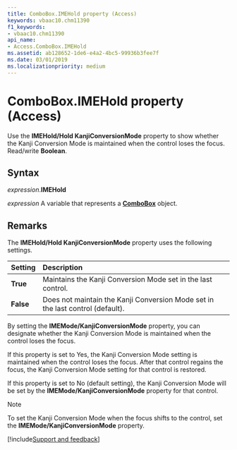 ```yaml
---
title: ComboBox.IMEHold property (Access)
keywords: vbaac10.chm11390
f1_keywords:
- vbaac10.chm11390
api_name:
- Access.ComboBox.IMEHold
ms.assetid: ab128652-1de6-e4a2-4bc5-99936b3fee7f
ms.date: 03/01/2019
ms.localizationpriority: medium
---
```



# ComboBox.IMEHold property (Access)

Use the **IMEHold/Hold KanjiConversionMode** property to show whether the Kanji Conversion Mode is maintained when the control loses the focus. Read/write **Boolean**.


## Syntax

_expression_.**IMEHold**

_expression_ A variable that represents a **[ComboBox](Access.ComboBox.md)** object.


## Remarks

The **IMEHold/Hold KanjiConversionMode** property uses the following settings.

|Setting|Description|
|:-----|:-----|
|**True**|Maintains the Kanji Conversion Mode set in the last control.|
|**False**|Does not maintain the Kanji Conversion Mode set in the last control (default).|

By setting the **IMEMode/KanjiConversionMode** property, you can designate whether the Kanji Conversion Mode is maintained when the control loses the focus. 

If this property is set to Yes, the Kanji Conversion Mode setting is maintained when the control loses the focus. After that control regains the focus, the Kanji Conversion Mode setting for that control is restored. 

If this property is set to No (default setting), the Kanji Conversion Mode will be set by the **IMEMode/KanjiConversionMode** property for that control.

> [!NOTE] 
> To set the Kanji Conversion Mode when the focus shifts to the control, set the **IMEMode/KanjiConversionMode** property.




[!include[Support and feedback](~/includes/feedback-boilerplate.md)]